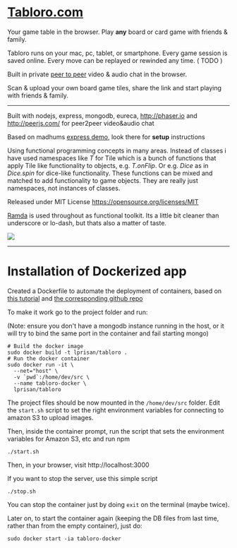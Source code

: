 
#  <a href="http://www.tabloro.com/" target="_blank" class="tabloro" >Tabloro.com</a>

Your game table in the browser. Play <strong>any</strong> board or card game with friends & family.

Tabloro runs on your mac, pc, tablet, or smartphone. Every game session is saved online. Every move can be replayed or rewinded any time. ( TODO )

Built in private <a href="http://iswebrtcreadyyet.com/" target="_blank" class="text-default" ><u>peer to peer</u></a> video & audio chat in the browser.

Scan & upload your own board game tiles, share the link and start playing with friends & family.

---


Built with nodejs, express, mongodb, eureca, http://phaser.io and http://peerjs.com/ for peer2peer video&audio chat

Based on madhums <a href="https://github.com/madhums/node-express-mongoose-demo">express demo</a>, look there for **setup** instructions

Using functional programming concepts in many areas. Instead of classes i have used namespaces like *T* for Tile which is a bunch of functions that apply Tile like functionality to objects, e.g. *T.onFlip*. Or e.g. *Dice* as in *Dice.spin* for dice-like functionality. These functions can be mixed and matched to add functionality to game objects. They are really just namespaces, not instances of classes.

Released under MIT License https://opensource.org/licenses/MIT

<a href="http://ramdajs.com/">Ramda</a> is used throughout as functional toolkit. Its a little bit cleaner than underscore or lo-dash, but thats also a matter of taste.

<img src="http://www.tabloro.com/img/meta.jpg"></img>

---

# Installation of Dockerized app

Created a Dockerfile to automate the deployment of containers, based on [this tutorial](http://fiznool.com/blog/2015/07/25/setting-up-a-docker-based-mean-development-environment/) and [the corresponding github repo](https://github.com/fiznool/mean-docker-example)

To make it work go to the project folder and run:

(Note: ensure you don't have a mongodb instance running in the host, or it will try to bind the same port in the container and fail starting mongo)

```
# Build the docker image
sudo docker build -t lprisan/tabloro .
# Run the docker container
sudo docker run -it \
  --net="host" \
  -v `pwd`:/home/dev/src \
  --name tabloro-docker \
  lprisan/tabloro
```

The project files should be now mounted in the `/home/dev/src` folder. Edit the `start.sh` script to set the right environment variables for connecting to amazon S3 to upload images.

Then, inside the container prompt, run the script that sets the environment variables for Amazon S3, etc and run npm

```
./start.sh
```

Then, in your browser, visit http://localhost:3000

If you want to stop the server, use this simple script

```
./stop.sh
```

You can stop the container just by doing `exit` on the terminal (maybe twice).

Later on, to start the container again (keeping the DB files from last time, rather than from the empty container), just do:

```
sudo docker start -ia tabloro-docker
```
